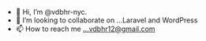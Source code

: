 - 👋 Hi, I’m @vdbhr-nyc.
- 💞️ I’m looking to collaborate on ...Laravel and WordPress
- 📫 How to reach me ...vdbhr12@gmail.com

<!---
vdbhr-nyc/vdbhr-nyc is a ✨ special ✨ repository because its `README.md` (this file) appears on your GitHub profile.
You can click the Preview link to take a look at your changes.
--->
